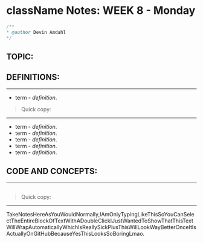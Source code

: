 # className Notes: **WEEK 8** - Monday

```Java
/**
* @author Devin Amdahl
*/
```
## **TOPIC:**


## **DEFINITIONS:**
---
* term - *definition*.
>Quick copy:
---
* term - *definition*.
* term - *definition*.
* term - *definition*.
* term - *definition*.
* term - *definition*.

## **CODE AND CONCEPTS:**
---
```Java

```
>Quick copy:
---
TakeNotesHereAsYouWouldNormally,IAmOnlyTypingLikeThisSoYouCanSelectTheEntireBlockOfTextWithADoubleClickIJustWantedToShowThatThisTextWillWrapAutomaticallyWhichIsReallySickPlusThisWillLookWayBetterOnceItIsActuallyOnGitHubBecauseYesThisLooksSoBoringLmao.